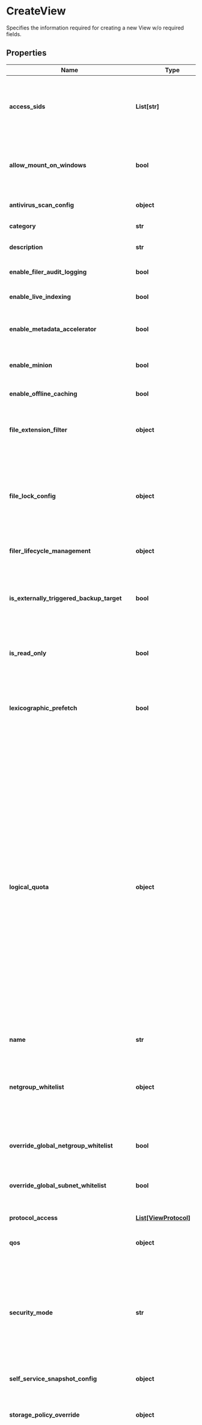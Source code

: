 # CreateView

Specifies the information required for creating a new View w/o required fields.

## Properties

Name | Type | Description | Notes
------------ | ------------- | ------------- | -------------
**access_sids** | **List[str]** | Array of Security Identifiers (SIDs) Specifies the list of security identifiers (SIDs) for the restricted Principals who have access to this View. | [optional] 
**allow_mount_on_windows** | **bool** | Specifies if this View can be mounted using the NFS protocol on Windows systems. If true, this View can be NFS mounted on Windows systems. | [optional] 
**antivirus_scan_config** | **object** | Specifies the antivirus scan config settings for this View. | [optional] 
**category** | **str** | Specifies the category of the View. | [optional] 
**description** | **str** | Specifies an optional text description about the View. | [optional] 
**enable_filer_audit_logging** | **bool** | Specifies if Filer Audit Logging is enabled for this view. | [optional] 
**enable_live_indexing** | **bool** | Specifies whether to enable live indexing for the view. | [optional] 
**enable_metadata_accelerator** | **bool** | Specifies if metadata accelerator is enabled for this view. Only supported while creating a view. | [optional] 
**enable_minion** | **bool** | Specifies if this view should allow minion or not. If true, this will allow minion. | [optional] 
**enable_offline_caching** | **bool** | Specifies whether to enable offline file caching of the view. | [optional] 
**file_extension_filter** | **object** | Optional filtering criteria that should be satisfied by all the files created in this view. It does not affect existing files. | [optional] 
**file_lock_config** | **object** | Optional config that enables file locking for this view. It cannot be disabled during the edit of a view, if it has been enabled during the creation of the view. Also, it cannot be enabled if it was disabled during the creation of the view. | [optional] 
**filer_lifecycle_management** | **object** | Specifies the Lifecycle policy of this filer (NFS/SMB) view. | [optional] 
**is_externally_triggered_backup_target** | **bool** | Specifies whether the view is for externally triggered backup target. If so, Magneto will ignore the backup schedule for the view protection job of this view. By default it is disabled. | [optional] 
**is_read_only** | **bool** | Specifies if the view is a read only view. User will no longer be able to write to this view if this is set to true. | [optional] 
**lexicographic_prefetch** | **bool** | If small files are accessed sequentially from a client, this specifies whether to detect and prefetch files based on the lexicographic index to improve file read performance. | [optional] 
**logical_quota** | **object** | Specifies an optional logical quota limit (in bytes) for the usage allowed on this View. (Logical data is when the data is fully hydrated and expanded.) This limit overrides the limit inherited from the Storage Domain (View Box) (if set). If logicalQuota is nil, the limit is inherited from the Storage Domain (View Box) (if set). A new write is not allowed if the Storage Domain (View Box) will exceed the specified quota. However, it takes time for the Cohesity Cluster to calculate the usage across Nodes, so the limit may be exceeded by a small amount. In addition, if the limit is increased or data is removed, there may be a delay before the Cohesity Cluster allows more data to be written to the View, as the Cluster is calculating the usage across Nodes. | [optional] 
**name** | **str** | Specifies the name of the View. | [optional] 
**netgroup_whitelist** | **object** | Array of Netgroups. Specifies a list of netgroups with domains that have permissions to access the View. (Overrides or extends the Netgroup specified at the global Cohesity Cluster level.) | [optional] 
**override_global_netgroup_whitelist** | **bool** | Specifies whether view level client netgroup whitelist overrides cluster and global setting. | [optional] 
**override_global_subnet_whitelist** | **bool** | Specifies whether view level client subnet whitelist overrides cluster and global setting. | [optional] 
**protocol_access** | [**List[ViewProtocol]**](ViewProtocol.md) | Specifies the supported Protocols for the View. | [optional] 
**qos** | **object** | Specifies the Quality of Service (QoS) Policy for the View. | [optional] 
**security_mode** | **str** | Specifies the security mode used for this view. Currently we support the following modes: Native, Unified and NTFS style. &#39;NativeMode&#39; indicates a native security mode. &#39;UnifiedMode&#39; indicates a unified security mode. &#39;NtfsMode&#39; indicates a NTFS style security mode. | [optional] 
**self_service_snapshot_config** | **object** | Specifies self service config of this view. | [optional] 
**storage_policy_override** | **object** | Specifies if inline deduplication and compression settings inherited from the Storage Domain (View Box) should be disabled for this View. | [optional] 
**subnet_whitelist** | [**List[Subnet]**](Subnet.md) | Array of Subnets. Specifies a list of Subnets with IP addresses that have permissions to access the View. (Overrides or extends the Subnets specified at the global Cohesity Cluster level.) | [optional] 
**tenant_id** | **str** | Optional tenant id who has access to this View. | [optional] 
**view_lock_enabled** | **bool** | Specifies whether view lock is enabled. If enabled the view cannot be modified or deleted until unlock. By default it is disabled. | [optional] 
**view_pinning_config** | **object** | Specifies the pinning config of this view. | [optional] 
**enable_nfs_kerberos_authentication** | **bool** | If set, it enables NFS Kerberos Authentication | [optional] 
**enable_nfs_kerberos_integrity** | **bool** | If set, it enables NFS Kerberos Integrity | [optional] 
**enable_nfs_kerberos_privacy** | **bool** | If set, it enables NFS Kerberos Privacy | [optional] 
**enable_nfs_unix_authentication** | **bool** | If set, it enables NFS UNIX Authentication | [optional] 
**enable_nfs_view_discovery** | **bool** | If set, it enables discovery of view for NFS. | [optional] 
**enable_nfs_wcc** | **bool** | If set, it enables NFS weak cache consistency. | [optional] 
**nfs_all_squash** | [**NfsSquash**](NfsSquash.md) | Specifies the NFS all squash config. | [optional] 
**nfs_root_permissions** | [**NfsRootPermissions**](NfsRootPermissions.md) | Specifies the NFS root permission config of the view file system. | [optional] 
**nfs_root_squash** | [**NfsSquash**](NfsSquash.md) | Specifies the NFS root squash config. | [optional] 
**enable_fast_durable_handle** | **bool** | Specifies whether fast durable handle is enabled. If enabled, view open handle will be kept in memory, which results in a higher performance. But the handles cannot be recovered if node or service crashes. | [optional] 
**enable_smb_access_based_enumeration** | **bool** | Specifies if access-based enumeration should be enabled. If &#39;true&#39;, only files and folders that the user has permissions to access are visible on the SMB share for that user. | [optional] 
**enable_smb_encryption** | **bool** | Specifies the SMB encryption for the View. If set, it enables the SMB encryption for the View. Encryption is supported only by SMB 3.x dialects. Dialects that do not support would still access data in unencrypted format. | [optional] 
**enable_smb_oplock** | **bool** | Specifies whether SMB opportunistic lock is enabled. | [optional] 
**enable_smb_view_discovery** | **bool** | If set, it enables discovery of view for SMB. | [optional] 
**enforce_smb_encryption** | **bool** | Specifies the SMB encryption for all the sessions for the View. If set, encryption is enforced for all the sessions for the View. When enabled all future and existing unencrypted sessions are disallowed. | [optional] 
**share_permissions** | [**ViewSharePermissions**](ViewSharePermissions.md) | Specifies share level permissions of the view. | [optional] 
**smb_permissions_info** | [**SmbPermissionsInfo**](SmbPermissionsInfo.md) | Specifies the SMB permissions for the View. | [optional] 
**acl_config** | [**AclConfig**](AclConfig.md) | Specifies the ACL config of the View as an S3 bucket. | [optional] 
**bucket_policy** | [**BucketPolicy**](BucketPolicy.md) | Specifies the policy in effect for this bucket. | [optional] 
**enable_abac** | **bool** | Specifies if this View has S3 ABAC enabled. This can only be set while creating a view. The ABAC server corresponding the tenant will be used for authentication and authorization checks.  | [optional] 
**lifecycle_management** | [**S3LifecycleManagement**](S3LifecycleManagement.md) | Specifies the S3 Lifecycle policy of the bucket | [optional] 
**owner_info** | [**S3ConfigOwnerInfo**](S3ConfigOwnerInfo.md) |  | [optional] 
**s3_access_path** | **str** | Specifies the path to access this View as an S3 share. | [optional] [readonly] 
**versioning** | **str** | Specifies the versioning state of S3 bucket. Buckets can be in one of three states: UnVersioned (default), VersioningEnabled, or VersioningSuspended. Once versioning is enabled for a bucket, it can never return to an UnVersioned state. However, versioning on the bucket can be suspended. | [optional] 
**swift_project_domain** | **str** | Specifies the Keystone project domain. | [optional] 
**swift_project_name** | **str** | Specifies the Keystone project name. | [optional] 
**swift_user_domain** | **str** | Specifies the Keystone user domain. | [optional] 
**swift_username** | **str** | Specifies the Keystone username. | [optional] 
**case_insensitive_names_enabled** | **bool** | Specifies whether to support case insensitive file/folder names. This parameter can only be set during create and cannot be changed. | [optional] 
**intent** | **object** | Specifies the intent of the View. | [optional] 
**object_services_mapping_config** | **str** | Specifies the Object Services key mapping config of the view. This parameter can only be set during create and cannot be changed. Configuration of Object Services key mapping. Specifies the type of Object Services key mapping config. | [optional] 
**s3_folder_support_enabled** | **bool** | Specifies whether to support s3 folder support feature. This parameter can only be set during create and cannot be changed. | [optional] 
**storage_domain_id** | **int** | Specifies the id of the Storage Domain (View Box) where the View will be created. | [optional] 
**view_protection_config** | **object** | Specifies the protection config of the View. | [optional] 

## Example

```python
from cohesity_sdk.helios.models.create_view import CreateView

# TODO update the JSON string below
json = "{}"
# create an instance of CreateView from a JSON string
create_view_instance = CreateView.from_json(json)
# print the JSON string representation of the object
print(CreateView.to_json())

# convert the object into a dict
create_view_dict = create_view_instance.to_dict()
# create an instance of CreateView from a dict
create_view_from_dict = CreateView.from_dict(create_view_dict)
```
[[Back to Model list]](../README.md#documentation-for-models) [[Back to API list]](../README.md#documentation-for-api-endpoints) [[Back to README]](../README.md)


